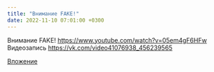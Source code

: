 ```yaml
---
title: "Внимание FAKE!"
date: 2022-11-10 07:01:00 +0300
---
```


Внимание FAKE!
https://www.youtube.com/watch?v=05em4gF6HFw
Видеозапись
https://vk.com/video41076938_456239565

[Вложение](https://vk.com/video41076938_456239565)
